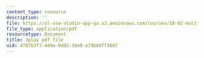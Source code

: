 ```yaml
---
content_type: resource
description: ''
file: https://ol-ocw-studio-app-qa.s3.amazonaws.com/courses/18-02-multivariable-calculus-fall-2007/4787b3f7449a9dd236e9a74b84ff5687_WfEQabCGAqI.pdf
file_type: application/pdf
resourcetype: Document
title: 3play pdf file
uid: 4787b3f7-449a-9dd2-36e9-a74b84ff5687
---
```

